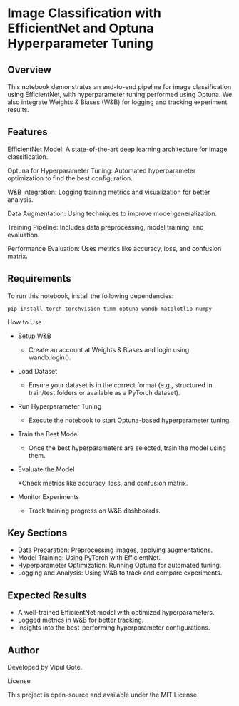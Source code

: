 # Image Classification with EfficientNet and Optuna Hyperparameter Tuning


## Overview

This notebook demonstrates an end-to-end pipeline for image classification using EfficientNet, with hyperparameter tuning performed using Optuna. We also integrate Weights & Biases (W&B) for logging and tracking experiment results.

## Features

  EfficientNet Model: A state-of-the-art deep learning architecture for image classification.

  Optuna for Hyperparameter Tuning: Automated hyperparameter optimization to find the best configuration.

  W&B Integration: Logging training metrics and visualization for better analysis.

  Data Augmentation: Using techniques to improve model generalization.

  Training Pipeline: Includes data preprocessing, model training, and evaluation.

  Performance Evaluation: Uses metrics like accuracy, loss, and confusion matrix.

## Requirements

To run this notebook, install the following dependencies:
```
pip install torch torchvision timm optuna wandb matplotlib numpy
```

How to Use

- Setup W&B

  * Create an account at Weights & Biases and login using wandb.login().

- Load Dataset

  * Ensure your dataset is in the correct format (e.g., structured in train/test folders or available as a PyTorch dataset).

- Run Hyperparameter Tuning

  * Execute the notebook to start Optuna-based hyperparameter tuning.

- Train the Best Model

  * Once the best hyperparameters are selected, train the model using them.

- Evaluate the Model

  *Check metrics like accuracy, loss, and confusion matrix.

- Monitor Experiments

  * Track training progress on W&B dashboards.

## Key Sections

- Data Preparation: Preprocessing images, applying augmentations.
- Model Training: Using PyTorch with EfficientNet.
- Hyperparameter Optimization: Running Optuna for automated tuning.
- Logging and Analysis: Using W&B to track and compare experiments.

## Expected Results

- A well-trained EfficientNet model with optimized hyperparameters.
- Logged metrics in W&B for better tracking.
- Insights into the best-performing hyperparameter configurations.

## Author

Developed by Vipul Gote.

License

This project is open-source and available under the MIT License.

